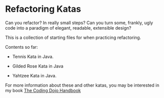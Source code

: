 # Refactoring Katas

Can you refactor? In really small steps? Can you turn some, frankly, ugly code into a paradigm of elegant, readable, extensible design?

This is a collection of starting files for when practicing refactoring.

Contents so far:

- Tennis Kata in Java.
- Gilded Rose Kata in Java

- Yahtzee Kata in Java.

For more information about these and other katas, you may be interested in my book [The Coding Dojo Handbook](http://leanpub.com/codingdojohandbook)